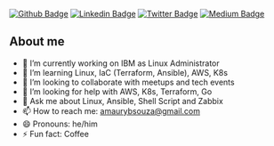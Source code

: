 [![Github Badge](https://img.shields.io/badge/GitHub-100000?style=for-the-badge&logo=github&logoColor=white=https://github.com/amaurybsouza)](https://github.com/amaurybsouza)
[![Linkedin Badge](https://img.shields.io/badge/LinkedIn-0077B5?style=for-the-badge&logo=linkedin&logoColor=white=https://www.linkedin.com/in/amaurybsouza/)](https://www.linkedin.com/in/amaurybsouza/)
[![Twitter Badge](https://img.shields.io/badge/Twitter-1DA1F2?style=for-the-badge&logo=twitter&logoColor=white=https://https://twitter.com/amaurybsouza)](https://twitter.com/amaurybsouza)
[![Medium Badge](https://img.shields.io/badge/medium-%2312100E.svg?&style=for-the-badge&logo=medium&logoColor=white=https://amaurybsouza.medium.com/)](https://amaurybsouza.medium.com/)

## About me
- 🔭 I’m currently working on IBM as Linux Administrator
- 🌱 I’m learning Linux, IaC (Terraform, Ansible), AWS, K8s 
- 👯 I’m looking to collaborate with meetups and tech events
- 🤔 I’m looking for help with AWS, K8s, Terraform, Go
- 💬 Ask me about Linux, Ansible, Shell Script and Zabbix
- 📫 How to reach me: amaurybsouza@gmail.com
- 😄 Pronouns: he/him
- ⚡ Fun fact: Coffee
